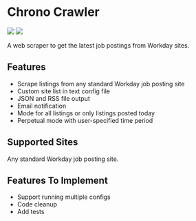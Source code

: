 # Chrono Crawler

<p align="left">
<img src="https://img.shields.io/github/languages/top/christopherlam888/workday-scraper.svg" >
<a href="https://github.com/psf/black"><img src="https://img.shields.io/badge/code%20style-black-000000.svg"></a>
</p>

A web scraper to get the latest job postings from Workday sites.

## Features

- Scrape listings from any standard Workday job posting site
- Custom site list in text config file
- JSON and RSS file output
- Email notification
- Mode for all listings or only listings posted today
- Perpetual mode with user-specified time period

## Supported Sites

Any standard Workday job posting site.

## Features To Implement

- Support running multiple configs
- Code cleanup
- Add tests
